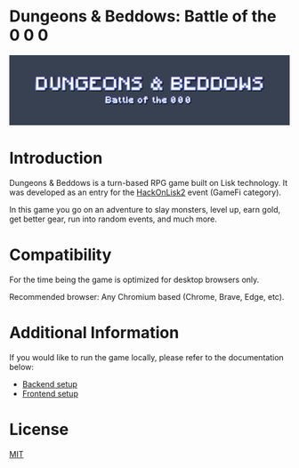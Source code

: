 # Dungeons & Beddows: Battle of the 0 0 0

![D&B Logo](./docs/header.png)

# Introduction

Dungeons & Beddows is a turn-based RPG game built on Lisk technology. It was developed as an entry for the [HackOnLisk2](https://hackonlisk2.devpost.com) event (GameFi category).

In this game you go on an adventure to slay monsters, level up, earn gold, get better gear, run into random events, and much more.

# Compatibility

For the time being the game is optimized for desktop browsers only.

Recommended browser: Any Chromium based (Chrome, Brave, Edge, etc).

# Additional Information

If you would like to run the game locally, please refer to the documentation below:

- [Backend setup](./backend/README.md)
- [Frontend setup](./frontend/README.md)

# License

[MIT](./LICENSE)

